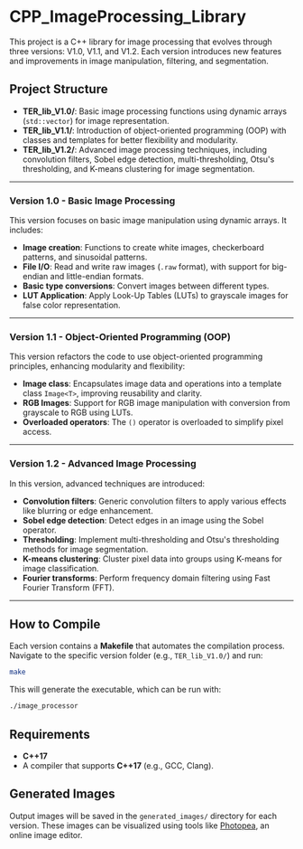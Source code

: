 # CPP_ImageProcessing_Library

This project is a C++ library for image processing that evolves through three versions: V1.0, V1.1, and V1.2. Each version introduces new features and improvements in image manipulation, filtering, and segmentation.

## Project Structure

- **TER_lib_V1.0/**: Basic image processing functions using dynamic arrays (`std::vector`) for image representation.
- **TER_lib_V1.1/**: Introduction of object-oriented programming (OOP) with classes and templates for better flexibility and modularity.
- **TER_lib_V1.2/**: Advanced image processing techniques, including convolution filters, Sobel edge detection, multi-thresholding, Otsu's thresholding, and K-means clustering for image segmentation.

---

### Version 1.0 - Basic Image Processing
This version focuses on basic image manipulation using dynamic arrays. It includes:
- **Image creation**: Functions to create white images, checkerboard patterns, and sinusoidal patterns.
- **File I/O**: Read and write raw images (`.raw` format), with support for big-endian and little-endian formats.
- **Basic type conversions**: Convert images between different types.
- **LUT Application**: Apply Look-Up Tables (LUTs) to grayscale images for false color representation.

---

### Version 1.1 - Object-Oriented Programming (OOP)
This version refactors the code to use object-oriented programming principles, enhancing modularity and flexibility:
- **Image class**: Encapsulates image data and operations into a template class `Image<T>`, improving reusability and clarity.
- **RGB Images**: Support for RGB image manipulation with conversion from grayscale to RGB using LUTs.
- **Overloaded operators**: The `()` operator is overloaded to simplify pixel access.

---

### Version 1.2 - Advanced Image Processing
In this version, advanced techniques are introduced:
- **Convolution filters**: Generic convolution filters to apply various effects like blurring or edge enhancement.
- **Sobel edge detection**: Detect edges in an image using the Sobel operator.
- **Thresholding**: Implement multi-thresholding and Otsu's thresholding methods for image segmentation.
- **K-means clustering**: Cluster pixel data into groups using K-means for image classification.
- **Fourier transforms**: Perform frequency domain filtering using Fast Fourier Transform (FFT).

---

## How to Compile

Each version contains a **Makefile** that automates the compilation process. Navigate to the specific version folder (e.g., `TER_lib_V1.0/`) and run:

```bash
make
```

This will generate the executable, which can be run with:

```bash
./image_processor
```

## Requirements

- **C++17**
- A compiler that supports **C++17** (e.g., GCC, Clang).

## Generated Images

Output images will be saved in the `generated_images/` directory for each version. These images can be visualized using tools like [Photopea](https://www.photopea.com/), an online image editor.
